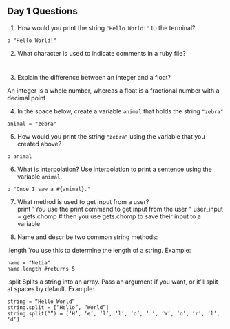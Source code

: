 ## Day 1 Questions

1. How would you print the string `"Hello World!"` to the terminal?  

```
p "Hello World!"
```

2. What character is used to indicate comments in a ruby file?  

#

3. Explain the difference between an integer and a float?  

An integer is a whole number, whereas a float is a fractional number with a decimal point

4. In the space below, create a variable `animal` that holds the string `"zebra"`  

```
animal = "zebra"
```

5. How would you print the string `"zebra"` using the variable that you created above?  

```
p animal
```

6. What is interpolation? Use interpolation to print a sentence using the variable `animal`.  

```
p "Once I saw a #{animal}."
```

7. What method is used to get input from a user?  
print "You use the print command to get input from the user "
user_input = gets.chomp # then you use gets.chomp to save their input to a variable

8. Name and describe two common string methods:  

.length
You use this to determine the length of a string. Example:
```
name = "Netia"
name.length #returns 5
```

.split
Splits a string into an array. Pass an argument if you want, or it’ll split at spaces by default. Example:
```
string = “Hello World”
string.split = [“Hello”, “World”]
string.split(“”) = [‘H’, ‘e’, ‘l’, ‘l’, ‘o’, ‘ ‘, ‘W’, ‘o’, ‘r’, ‘l’, ‘d’]
```
